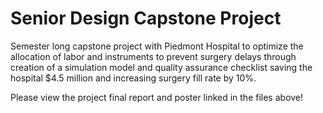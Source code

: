 # Senior Design Capstone Project

Semester long capstone project with Piedmont Hospital to optimize the allocation of labor and instruments to prevent surgery delays through creation of a simulation model and quality assurance checklist saving the hospital $4.5 million and increasing surgery fill rate by 10%.

Please view the project final report and poster linked in the files above!
